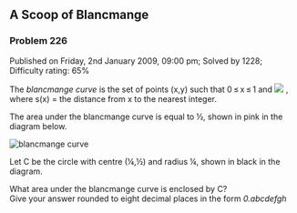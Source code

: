 A Scoop of Blancmange
---------------------

### Problem 226

Published on Friday, 2nd January 2009, 09:00 pm; Solved by 1228;
Difficulty rating: 65%

The *blancmange curve* is the set of points (x,y) such that 0 ≤ x ≤ 1
and ![](project/images/p226_formula.gif) ,\
where s(x) = the distance from x to the nearest integer.

The area under the blancmange curve is equal to ½, shown in pink in the
diagram below.

![blancmange curve](project/images/p226_scoop2.gif)

Let C be the circle with centre (¼,½) and radius ¼, shown in black in
the diagram.

What area under the blancmange curve is enclosed by C?\
Give your answer rounded to eight decimal places in the form
*0.abcdefgh*
